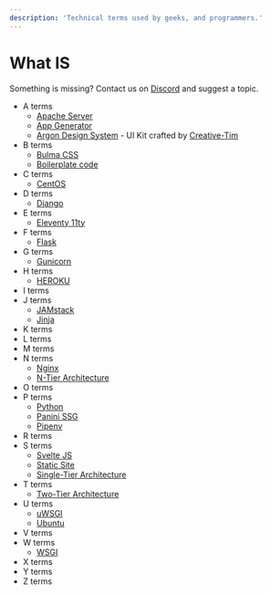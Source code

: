 ```yaml
---
description: 'Technical terms used by geeks, and programmers.'
---
```


# What IS

Something is missing? Contact us on [Discord](https://discord.gg/fZC6hup) and suggest a topic.

* A terms
  * [Apache Server](apache.md)
  * [App Generator](../../app-generator.md)
  * [Argon Design System](../design-system/argon-design-system.md) - UI Kit crafted by [Creative-Tim](../partners/creative-tim.md)
* B terms
  * [Bulma CSS](bulma-css.md)
  * [Boilerplate code](boilerplate-code.md)
* C terms
  * [CentOS](centos.md)
* D terms
  * [Django](django.md)
* E terms
  * [Eleventy 11ty](eleventy.md)
* F terms
  * [Flask](flask.md)
* G terms
  * [Gunicorn](gunicorn.md)
* H terms
  * [HEROKU](heroku.md)
* I terms
* J terms
  * [JAMstack](jamstack.md)
  * [Jinja](jinja.md)
* K terms
* L terms
* M terms
* N terms
  * [Nginx](nginx.md)
  * [N-Tier Architecture](n-tier-architecture.md)
* O terms
* P terms
  * [Python](python.md)
  * [Panini SSG](panini.md)
  * [Pipenv](pipenv.md)
* R terms
* S terms
  * [Svelte JS](svelte-js.md)
  * [Static Site](static-site.md)
  * [Single-Tier Architecture](single-tier-architecture.md)
* T terms
  * [Two-Tier Architecture](two-tier-architecture.md)
* U terms
  * [uWSGI](uwsgi.md)
  * [Ubuntu](ubuntu.md)
* V terms
* W terms
  * [WSGI](wsgi.md)
* X terms
* Y terms
* Z terms

